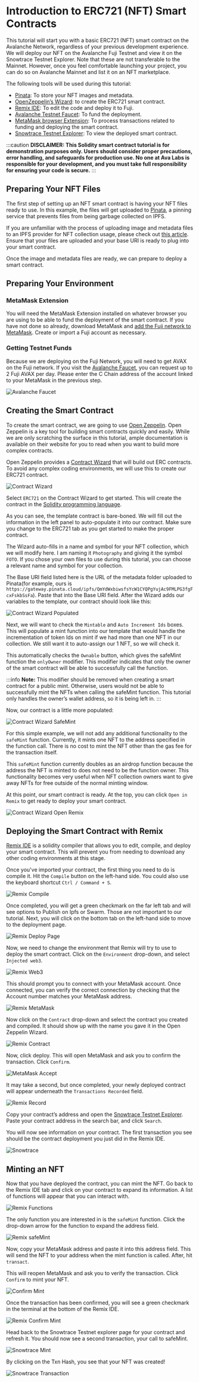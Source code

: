 # Introduction to ERC721 (NFT) Smart Contracts

This tutorial will start you with a basic ERC721 (NFT) smart contract on the Avalanche Network, regardless of your previous development experience. We will deploy our NFT on the Avalanche Fuji Testnet and view it on the Snowtrace Testnet Explorer. Note that these are not transferable to the Mainnet. However, once you feel comfortable launching your project, you can do so on Avalanche Mainnet and list it on an NFT marketplace.

The following tools will be used during this tutorial:
- [Pinata](https://www.pinata.cloud/): To store your NFT images and metadata.
- [OpenZeppelin’s Wizard](https://wizard.openzeppelin.com/): to create the ERC721 smart contract.
- [Remix IDE](https://remix-project.org/): To edit the code and deploy it to Fuji.
- [Avalanche Testnet Faucet](https://faucet.avax.network/): To fund the deployment. 
- [MetaMask browser Extension](https://chrome.google.com/webstore/detail/metamask/nkbihfbeogaeaoehlefnkodbefgpgknn): To process transactions related to funding and deploying the smart contract.
- [Snowtrace Testnet Explorer](https://testnet.snowtrace.io/): To view the deployed smart contract.


:::caution
**DISCLAIMER: This Solidity smart contract tutorial is for demonstration purposes only. Users should consider proper precautions, error handling, and safeguards for production use. No one at Ava Labs is responsible for your development, and you must take full responsibility for ensuring your code is secure.**
:::

## Preparing Your NFT Files

The first step of setting up an NFT smart contract is having your NFT files ready to use. In this example, the files will get uploaded to [Pinata](https://www.pinata.cloud/), a pinning service that prevents files from being garbage collected on IPFS.

If you are unfamiliar with the process of uploading image and metadata files to an IPFS provider for NFT collection usage, please check out [this article](preparing-nft-files.md). Ensure that your files are uploaded and your base URI is ready to plug into your smart contract.

Once the image and metadata files are ready, we can prepare to deploy a smart contract.

## Preparing Your Environment

### MetaMask Extension

You will need the MetaMask Extension installed on whatever browser you are using to be able to fund the deployment of the smart contract. If you have not done so already, download MetaMask and [add the Fuji network to MetaMask](https://support.avax.network/en/articles/6224787-how-to-connect-metamask-to-the-fuji-testnet). Create or import a Fuji account as necessary.

### Getting Testnet Funds

Because we are deploying on the Fuji Network, you will need to get AVAX on the Fuji network. If you visit the [Avalanche Faucet](https://faucet.avax.network/), you can request up to 2 Fuji AVAX per day. Please enter the C Chain address of the account linked to your MetaMask in the previous step. 

![Avalanche Faucet](intro-to-erc721s/1-faucet.png)

## Creating the Smart Contract

To create the smart contract, we are going to use [Open Zeppelin](https://docs.openzeppelin.com/). Open Zeppelin is a key tool for building smart contracts quickly and easily. While we are only scratching the surface in this tutorial, ample documentation is available on their website for you to read when you want to build more complex contracts.

Open Zeppelin provides a [Contract Wizard](https://docs.openzeppelin.com/contracts/4.x/wizard) that will build out ERC contracts. To avoid any complex coding environments, we will use this to create our ERC721 contract.

![Contract Wizard](intro-to-erc721s/2-contract-wizard.png)

Select `ERC721` on the Contract Wizard to get started. This will create the contract in the [Solidity programming language](https://docs.soliditylang.org/en/v0.8.15/).

As you can see, the template contract is bare-boned. We will fill out the information in the left panel to auto-populate it into our contract. Make sure you change to the ERC721 tab as you get started to make the proper contract.

The Wizard auto-fills in a name and symbol for your NFT collection, which we will modify here. I am naming it `Photography` and giving it the symbol `FOTO`. If you chose your own files to use during this tutorial, you can choose a relevant name and symbol for your collection.

The Base URI field listed here is the URL of the metadata folder uploaded to Pinata(for example, ours is `https://gateway.pinata.cloud/ipfs/QmYdWxbiwsfsYcW1CYQPgYujAc9FMLPG3fgFcxFskbSsFa`). Paste that into the Base URI field. After the Wizard adds our variables to the template, our contract should look like this:

![Contract Wizard Populated](intro-to-erc721s/3-wizard-populated.png)

Next, we will want to check the `Mintable` and `Auto Increment Ids` boxes. This will populate a mint function into our template that would handle the incrementation of token Ids on mint if we had more than one NFT in our collection. We still want it to auto-assign our 1 NFT, so we will check it.

This automatically checks the `Ownable` button, which gives the safeMint function the `onlyOwner` modifier. This modifier indicates that only the owner of the smart contract will be able to successfully call the function.

:::info
**Note:** This modifier should be removed when creating a smart contract for a public mint. Otherwise, users would not be able to successfully mint the NFTs when calling the safeMint function. This tutorial only handles the owner’s wallet address, so it is being left in.
:::

Now, our contract is a little more populated:

![Contract Wizard SafeMint](intro-to-erc721s/4-wizard-safemint.png)

For this simple example, we will not add any additional functionality to the `safeMint` function. Currently, it mints one NFT to the address specified in the function call. There is no cost to mint the NFT other than the gas fee for the transaction itself. 

This `safeMint` function currently doubles as an airdrop function because the address the NFT is minted to does not need to be the function owner. This functionality becomes very useful when NFT collection owners want to give away NFTs for free outside of the normal minting window.

At this point, our smart contract is ready. At the top, you can click `Open in Remix` to get ready to deploy your smart contract.

![Contract Wizard Open Remix](intro-to-erc721s/5-open-remix.png)

## Deploying the Smart Contract with Remix

[Remix IDE](https://remix.ethereum.org/) is a solidity compiler that allows you to edit, compile, and deploy your smart contract. This will prevent you from needing to download any other coding environments at this stage.

Once you've imported your contract, the first thing you need to do is compile it. Hit the `Compile` button on the left-hand side. You could also use the keyboard shortcut `Ctrl / Command + S`.

![Remix Compile](intro-to-erc721s/6-remix-compile.png)

Once completed, you will get a green checkmark on the far left tab and will see options to Publish on Ipfs or Swarm. Those are not important to our tutorial. Next, you will click on the bottom tab on the left-hand side to move to the deployment page.

![Remix Deploy Page](intro-to-erc721s/7-deploy-page.png)

Now, we need to change the environment that Remix will try to use to deploy the smart contract. Click on the `Environment` drop-down, and select `Injected web3`.

![Remix Web3](intro-to-erc721s/8-web3.png)

This should prompt you to connect with your MetaMask account. Once connected, you can verify the correct connection by checking that the Account number matches your MetaMask address.

![Remix MetaMask](intro-to-erc721s/9-metamask.png)

Now click on the `Contract` drop-down and select the contract you created and compiled. It should show up with the name you gave it in the Open Zeppelin Wizard.

![Remix Contract](intro-to-erc721s/10-contract.png)

Now, click deploy. This will open MetaMask and ask you to confirm the transaction. Click `Confirm`.

![MetaMask Accept](intro-to-erc721s/11-accept.png)

It may take a second, but once completed, your newly deployed contract will appear underneath the `Transactions Recorded` field.

![Remix Record](intro-to-erc721s/12-transaction-record.png)

Copy your contract’s address and open the [Snowtrace Testnet Explorer](https://testnet.snowtrace.io/). Paste your contract address in the search bar, and click `Search`.

You will now see information on your contract. The first transaction you see should be the contract deployment you just did in the Remix IDE.

![Snowtrace](intro-to-erc721s/13-snowtrace.png)

## Minting an NFT

Now that you have deployed the contract, you can mint the NFT. Go back to the Remix IDE tab and click on your contract to expand its information. A list of functions will appear that you can interact with.

![Remix Functions](intro-to-erc721s/14-functions.png)

The only function you are interested in is the `safeMint` function. Click the drop-down arrow for the function to expand the address field.

![Remix safeMint](intro-to-erc721s/15-safemint.png)

Now, copy your MetaMask address and paste it into this address field. This will send the NFT to your address when the mint function is called. After, hit `transact`.

This will reopen MetaMask and ask you to verify the transaction. Click `Confirm` to mint your NFT.

![Confirm Mint](intro-to-erc721s/16-confirm-mint.png)

Once the transaction has been confirmed, you will see a green checkmark in the terminal at the bottom of the Remix IDE.

![Remix Confirm Mint](intro-to-erc721s/17-remix-confirm.png)

Head back to the Snowtrace Testnet explorer page for your contract and refresh it. You should now see a second transaction, your call to safeMint.

![Snowtrace Mint](intro-to-erc721s/18-snowtrace-mint.png)

By clicking on the Txn Hash, you see that your NFT was created!

![Snowtrace Transaction](intro-to-erc721s/19-snowtrace-txn.png)